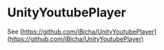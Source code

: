 # UnityYoutubePlayer
See [https://github.com/iBicha/UnityYoutubePlayer](https://github.com/iBicha/UnityYoutubePlayer)